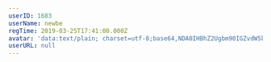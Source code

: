 ```yaml
---
userID: 1683
userName: newbe
regTime: 2019-03-25T17:41:00.000Z
avatar: 'data:text/plain; charset=utf-8;base64,NDA0IHBhZ2Ugbm90IGZvdW5kCg=='
userURL: null
---
```



